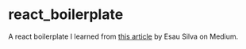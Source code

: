# react_boilerplate
A react boilerplate I learned from [this article](https://medium.freecodecamp.org/learn-webpack-for-react-a36d4cac5060) by Esau Silva on Medium.
